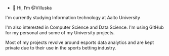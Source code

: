 - 👋 Hi, I’m @Villuska

I'm currently studying Information technology at Aalto University

I'm also interested in Computer Science and Data Science. I'm using GitHub for my personal and some of my University projects.

Most of my projects revolve around esports data analytics and are kept private due to their use in the sports betting industry.

<!---
Villuska/Villuska is a ✨ special ✨ repository because its `README.md` (this file) appears on your GitHub profile.
You can click the Preview link to take a look at your changes.
--->
